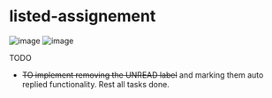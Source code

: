 ﻿# listed-assignement
![image](https://user-images.githubusercontent.com/32292295/220283583-8ec3dfaa-ada1-4448-8327-c21ceb08add1.png)
![image](https://user-images.githubusercontent.com/32292295/220283665-1ebde25d-f5d5-4652-80dc-b6dcb8bfe5f1.png)

TODO
- ~~TO implement removing the UNREAD label~~ and marking them auto replied functionality. Rest all tasks done.